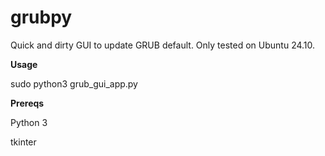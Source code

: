 # grubpy
Quick and dirty GUI to update GRUB default. Only tested on Ubuntu 24.10.

**Usage**

sudo python3 grub_gui_app.py

**Prereqs**

Python 3

tkinter
